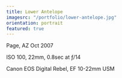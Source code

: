 ```yaml
---
title: Lower Antelope
imagesrc: "/portfolio/lower-antelope.jpg"
orientation: portrait
featured: true
---
```


Page, AZ Oct 2007

ISO 100, 22mm, 0.8sec at ƒ/14

Canon EOS Digital Rebel, EF 10-22mm USM
